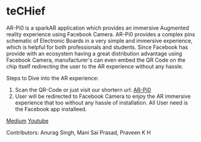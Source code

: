 # teCHief

AR-Pi0 is a sparkAR application which provides an immersive Augmented reality experience using Facebook Camera. AR-Pi0 provides a complex pins schematic of Electronic Boards in a very simple and immersive experience, which is helpful for both professionals and students.
Since Facebook has provide with an ecosystem having a great distribution advantage using Facebook Camera, manufacturer's can even embed the QR Code on the chip itself redirecting the user to the AR experience without any hassle.

Steps to Dive into the AR experience:

1. Scan the QR-Code or just visit our shortern url: [AR-Pi0](http://bit.ly/sparkarbuild)
2. User will be redirected to Facebook Camera to enjoy the AR immersive experience that too without any hassle of installation. All User need is the Facebook app installeed.

[Medium](https://link.medium.com/kLrcLXO1BZ)
[Youtube](https://www.youtube.com/watch?v=FrIwxU_Zrhs)

Contributors: Anurag Singh, Mani Sai Prasad, Praveen K H
